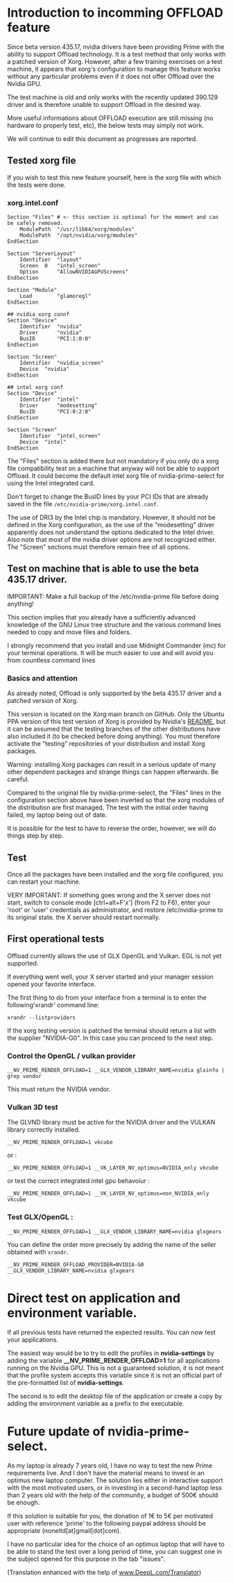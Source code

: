 # Introduction to incomming OFFLOAD feature  
Since beta version 435.17, nvidia drivers have been providing Prime with the ability to support Offload technology. It is a test method that only works with a patched version of Xorg. However, after a few training exercises on a test machine, it appears that xorg's configuration to manage this feature works without any particular problems even if it does not offer Offload over the Nvidia GPU.

The test machine is old and only works with the recently updated 390.129 driver and is therefore unable to support Offload in the desired way.


More useful informations about OFFLOAD execution are still missing (no hardware to properly test, etc), the below tests may simply not work.

We will continue to edit this document as progresses are reported.

## Tested xorg file
If you wish to test this new feature yourself, here is the xorg file with which the tests were done.

### xorg.intel.conf
```
Section "Files" # <- this section is optional for the moment and can be safely removed.
    ModulePath	"/usr/lib64/xorg/modules"
    ModulePath	"/opt/nvidia/xorg/modules"
EndSection

Section "ServerLayout"
	Identifier	"layout"
	Screen	0	"intel_screen"
	Option		"AllowNVIDIAGPUScreens"
EndSection

Section "Module"
	Load		"glamoregl"
EndSection

## nvidia xorg connf
Section "Device"
	Identifier	"nvidia"
	Driver		"nvidia"
	BusID		"PCI:1:0:0"
EndSection

Section "Screen"
	Identifier	"nvidia_screen"
	Device	"nvidia"
EndSection

## intel xorg conf
Section "Device"
	Identifier	"intel"
	Driver		"modesetting"
	BusID		"PCI:0:2:0"
EndSection

Section "Screen"
	Identifier	"intel_screen"
	Device	"intel"
EndSection
```

The "Files" section is added there but not mandatory if you only do a xorg file compatibility test on a machine that anyway will not be able to support Offload. It could become the default intel xorg file of nvidia-prime-select for using the Intel integrated card.

Don't forget to change the BusID lines by your PCI IDs that are already saved in the file ```/etc/nvidia-prime/xorg.intel.conf```.

The use of DRI3 by the Intel chip is mandatory. However, it should not be defined in the Xorg configuration, as the use of the "modesetting" driver apparently does not understand the options dedicated to the Intel driver. Also note that most of the nvidia driver options are not recognized either. The "Screen" sections must therefore remain free of all options.

## Test on machine that is able to use the beta 435.17 driver.
IMPORTANT: Make a full backup of the /etc/nvidia-prime file before doing anything!


This section implies that you already have a sufficiently advanced knowledge of the GNU Linux tree structure and the various command lines needed to copy and move files and folders.

I strongly recommend that you install and use Midnight Commander (mc) for your terminal operations. It will be much easier to use and will avoid you from countless command lines

### Basics and attention
As already noted, Offload is only supported by the beta 435.17 driver and a patched version of Xorg.

This version is located on the Xorg main branch on GitHub. Only the Ubuntu PPA version of this test version of Xorg is provided by Nvidia's [README](https://download.nvidia.com/XFree86/Linux-x86_64/435.17/README/primerenderoffload.html), but it can be assumed that the testing branches of the other distributions have also included it (to be checked before doing anything). You must therefore activate the "testing" repositories of your distribution and install Xorg packages. 


Warning: installing Xorg packages can result in a serious update of many other dependent packages and strange things can happen afterwards. Be careful.


Compared to the original file by nvidia-prime-select, the "Files" lines in the configuration section above have been inverted so that the xorg modules of the distribution are first managed. The test with the initial order having failed, my laptop being out of date.

It is possible for the test to have to reverse the order, however, we will do things step by step.

## Test
Once all the packages have been installed and the xorg file configured, you can restart your machine.


VERY IMPORTANT: If something goes wrong and the X server does not start, switch to console mode [ctrl+alt+F'x'] (from F2 to F6), enter your 'root' or 'user' credentials as administrator, and restore /etc/nvidia-prime to its original state. the X server should restart normally.

## First operational tests
Offload currently allows the use of GLX OpenGL and Vulkan. EGL is not yet supported.

If everything went well, your X server started and your manager session opened your favorite interface.

The first thing to do from your interface from a terminal is to enter the following'xrandr' command line:

```xrandr --listproviders```

If the xorg testing version is patched the terminal should return a list with the supplier "NVIDIA-G0". In this case you can proceed to the next step.


### Control the OpenGL / vulkan provider
```__NV_PRIME_RENDER_OFFLOAD=1 __GLX_VENDOR_LIBRARY_NAME=nvidia glxinfo | grep vendor```

This must return the NVIDIA vendor.

### Vulkan 3D test
The GLVND library must be active for the NVIDIA driver and the VULKAN library correctly installed.

```__NV_PRIME_RENDER_OFFLOAD=1 vkcube```

or :

```__NV_PRIME_RENDER_OFFLOAD=1 __VK_LAYER_NV_optimus=NVIDIA_only vkcube```

or  test the correct integrated intel gpu behavoiur :

```__NV_PRIME_RENDER_OFFLOAD=1 __VK_LAYER_NV_optimus=non_NVIDIA_only vkcube```


### Test GLX/OpenGL :
```__NV_PRIME_RENDER_OFFLOAD=1 __GLX_VENDOR_LIBRARY_NAME=nvidia glxgears```

You can define the order more precisely by adding the name of the seller obtained with ```xrandr```.

```__NV_PRIME_RENDER_OFFLOAD_PROVIDER=NVIDIA-G0 __GLX_VENDOR_LIBRARY_NAME=nvidia glxgears```


# Direct test on application and environment variable.
If all previous tests have returned the expected results. You can now test your applications.

The easiest way would be to try to edit the profiles in **nvidia-settings** by adding the variable **__NV_PRIME_RENDER_OFFLOAD=1** for all applications running on the Nvidia GPU. This is not a guaranteed solution, it is not meant that the profile system accepts this variable since it is not an official part of the pre-formatted list of **nvidia-settings**.

The second is to edit the desktop file of the application or create a copy by adding the environment variable as a prefix to the executable.

# Future update of nvidia-prime-select.
As my laptop is already 7 years old, I have no way to test the new Prime requirements live. And I don't have the material means to invest in an optimus new laptop computer.
The solution lies either in interactive support with the most motivated users, or in investing in a second-hand laptop less than 2 years old with the help of the community, a budget of 500€ should be enough.

If this solution is suitable for you, the donation of 1€ to 5€ per motivated user with reference 'prime' to the following paypal address should be appropriate (noneltd[at]gmail[dot]com).

I have no particular idea for the choice of an optimus laptop that will have to be able to stand the test over a long period of time, you can suggest one in the subject opened for this purpose in the tab "issues".

(Translation enhanced with the help of www.DeepL.com/Translator)

